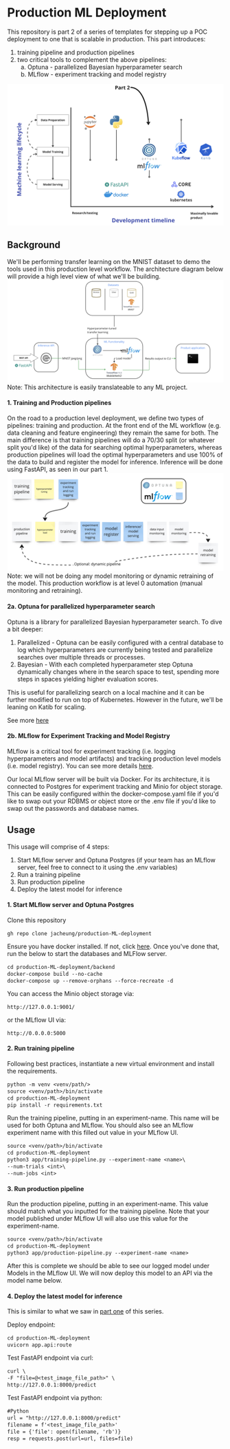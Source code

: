 # Production ML Deployment
 This repository is part 2 of a series of templates for stepping up a POC deployment to one that is scalable in production. This part introduces:
 1. training pipeline and production pipelines
 2. two critical tools to complement the above pipelines:  
 &nbsp; a. Optuna - parallelized Bayesian hyperparameter search  
 &nbsp; b. MLflow - experiment tracking and model registry

![](/docs/vision-production.png) 

## Background
We'll be performing transfer learning on the MNIST dataset to demo the tools used in this production level workflow. The architecture diagram below will provide a high level view of what we'll be building. 
![](/docs/architecture-production.png)
Note: This architecture is easily translateable to any ML project. 

#### 1. Training and Production pipelines
On the road to a production level deployment, we define two types of pipelines: training and production. At the front end of the ML workflow (e.g. data cleaning and feature engineering) they remain the same for both. The main difference is that training pipelines will do a 70/30 split (or whatever split you'd like) of the data for searching optimal hyperparameters, whereas production pipelines will load the optimal hyperparameters and use 100% of the data to build and register the model for inference. Inference will be done using FastAPI, as seen in our part 1. 
![](/docs/training-production.jpg)
Note: we will not be doing any model monitoring or dynamic retraining of the model. This production workflow is at level 0 automation (manual monitoring and retraining).

#### 2a. Optuna for parallelized hyperparameter search
Optuna is a library for parallelized Bayesian hyperparameter search. To dive a bit deeper:
1. Parallelized - Optuna can be easily configured with a central database to log which hyperparameters are currently being tested and parallelize searches over multiple threads or processes. 
2. Bayesian - With each completed hyperparameter step Optuna dynamically changes where in the search space to test, spending more steps in spaces yielding higher evaluation scores. 

This is useful for parallelizing search on a local machine and it can be further modified to run on top of Kubernetes. However in the future, we'll be leaning on Katib for scaling.  

See more [here](https://optuna.org/)

#### 2b. MLflow for Experiment Tracking and Model Registry 
MLflow is a critical tool for experiment tracking (i.e. logging hyperparameters and model artifacts) and tracking production level models (i.e. model registry). You can see more details [here](https://mlflow.org/).  

Our local MLflow server will be built via Docker. For its architecture, it is connected to Postgres for experiment tracking and Minio for object storage. This can be easily configured within the docker-compose.yaml file if you'd like to swap out your RDBMS or object store or the .env file if you'd like to swap out the passwords and database names.

## Usage
This usage will comprise of 4 steps: 
1. Start MLflow server and Optuna Postgres (if your team has an MLflow server, feel free to connect to it using the .env variables)
2. Run a training pipeline
3. Run production pipeline
4. Deploy the latest model for inference

#### 1. Start MLflow server and Optuna Postgres 
Clone this repository 
```
gh repo clone jacheung/production-ML-deployment
```
Ensure you have docker installed. If not, click [here](https://docs.docker.com/engine/install/). Once you've done that, run the below to start the databases and MLFlow server. 

```
cd production-ML-deployment/backend
docker-compose build --no-cache
docker-compose up --remove-orphans --force-recreate -d
```

You can access the Minio object storage via:
```
http://127.0.0.1:9001/ 
```
or the MLflow UI via:
```
http://0.0.0.0:5000
```

#### 2. Run training pipeline 
Following best practices, instantiate a new virtual environment and install the requirements.
```
python -m venv <venv/path/>
source <venv/path>/bin/activate
cd production-ML-deployment
pip install -r requirements.txt
```

Run the training pipeline, putting in an experiment-name. This name will be used for both Optuna and MLflow. You should also see an MLflow experiment name with this filled out value in your MLflow UI. 
```
source <venv/path>/bin/activate
cd production-ML-deployment
python3 app/training-pipeline.py --experiment-name <name>\
--num-trials <int>\
--num-jobs <int>
```

#### 3. Run production pipeline
Run the production pipeline, putting in an experiment-name. This value should match what you inputted for the training pipeline. Note that your model published under MLflow UI will also use this value for the experiment-name. 
```
source <venv/path>/bin/activate
cd production-ML-deployment
python3 app/production-pipeline.py --experiment-name <name>
```
After this is complete we should be able to see our logged model under Models in the MLflow UI. We will now deploy this model to an API via the model name below. 

#### 4. Deploy the latest model for inference
This is similar to what we saw in [part one](https://github.com/jacheung/thin-ML-deployment) of this series. 

Deploy endpoint: 
``` 
cd production-ML-deployment  
uvicorn app.api:route   
```

Test FastAPI endpoint via curl:
``` 
curl \  
-F "file=@<test_image_file_path>" \  
http://127.0.0.1:8000/predict  
```

Test FastAPI endpoint via python:
```
#Python
url = "http://127.0.0.1:8000/predict"
filename = f'<test_image_file_path>'
file = {'file': open(filename, 'rb')}
resp = requests.post(url=url, files=file)
```